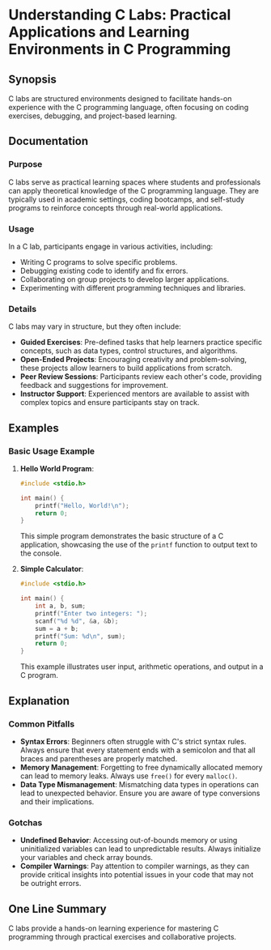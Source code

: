 <!--
Meta Description: # Understanding C Labs: Practical Applications and Learning Environments in C Programming ## Synopsis C labs are structured environments designed to f...
Meta Keywords: labs, programming, can, applications, learning
-->

# Understanding C Labs: Practical Applications and Learning Environments in C Programming

## Synopsis
C labs are structured environments designed to facilitate hands-on experience with the C programming language, often focusing on coding exercises, debugging, and project-based learning.

## Documentation
### Purpose
C labs serve as practical learning spaces where students and professionals can apply theoretical knowledge of the C programming language. They are typically used in academic settings, coding bootcamps, and self-study programs to reinforce concepts through real-world applications.

### Usage
In a C lab, participants engage in various activities, including:
- Writing C programs to solve specific problems.
- Debugging existing code to identify and fix errors.
- Collaborating on group projects to develop larger applications.
- Experimenting with different programming techniques and libraries.

### Details
C labs may vary in structure, but they often include:
- **Guided Exercises**: Pre-defined tasks that help learners practice specific concepts, such as data types, control structures, and algorithms.
- **Open-Ended Projects**: Encouraging creativity and problem-solving, these projects allow learners to build applications from scratch.
- **Peer Review Sessions**: Participants review each other's code, providing feedback and suggestions for improvement.
- **Instructor Support**: Experienced mentors are available to assist with complex topics and ensure participants stay on track.

## Examples
### Basic Usage Example
1. **Hello World Program**:
   ```c
   #include <stdio.h>

   int main() {
       printf("Hello, World!\n");
       return 0;
   }
   ```
   This simple program demonstrates the basic structure of a C application, showcasing the use of the `printf` function to output text to the console.

2. **Simple Calculator**:
   ```c
   #include <stdio.h>

   int main() {
       int a, b, sum;
       printf("Enter two integers: ");
       scanf("%d %d", &a, &b);
       sum = a + b;
       printf("Sum: %d\n", sum);
       return 0;
   }
   ```
   This example illustrates user input, arithmetic operations, and output in a C program.

## Explanation
### Common Pitfalls
- **Syntax Errors**: Beginners often struggle with C's strict syntax rules. Always ensure that every statement ends with a semicolon and that all braces and parentheses are properly matched.
- **Memory Management**: Forgetting to free dynamically allocated memory can lead to memory leaks. Always use `free()` for every `malloc()`.
- **Data Type Mismanagement**: Mismatching data types in operations can lead to unexpected behavior. Ensure you are aware of type conversions and their implications.

### Gotchas
- **Undefined Behavior**: Accessing out-of-bounds memory or using uninitialized variables can lead to unpredictable results. Always initialize your variables and check array bounds.
- **Compiler Warnings**: Pay attention to compiler warnings, as they can provide critical insights into potential issues in your code that may not be outright errors.

## One Line Summary
C labs provide a hands-on learning experience for mastering C programming through practical exercises and collaborative projects.
